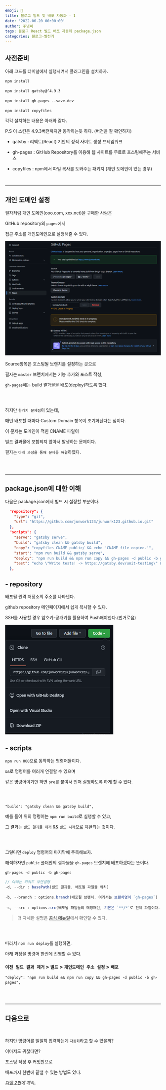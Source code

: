 ```yaml
---
emoji: 🔮
title: 블로그 빌드 및 배포 자동화 - 1
date: '2022-06-20 00:00:00'
author: 주녘씨
tags: 블로그 React 빌드 배포 자동화 package.json
categories: 블로그-발전기
---
```


## **사전준비**

아래 코드를 터미널에서 실행시켜서 플러그인을 설치하자.

```
npm install

npm install gatsby@^4.9.3

npm install gh-pages --save-dev

npm install copyfiles
```
각각 설치하는 내용은 아래와 같다.

P.S 이 스킨은 4.9.3버전까지만 동작하는듯 하다. (버전을 잘 확인하자)

- gatsby : 리액트(React) 기반의 정적 사이트 생성 프레임워크 

- gh-pages : GitHub Repository를 이용해 웹 사이트를 무료로 호스팅해주는 서비스

- copyfiles : npm에서 파일 복사를 도와주는 패키지 (개인 도메인이 있는 경우)

<br/>

---

## **개인 도메인 설정**

필자처럼 개인 도메인(ooo.com, xxx.net)을 구매한 사람은

GitHub repository의 `pages`에서 

접근 주소를 개인도메인으로 설정해줄 수 있다.



![이미지](capture.png)

Source항목은 호스팅될 브랜치를 설정하는 곳으로

필자는 `master` 브랜치에서는 기능 추가와 포스트 작성,

`gh-pages`에는 build 결과물을 배포(deploy)하도록 했다.

<br/><br/>

하지만 `한가지 문제점`이 있는데, 

매번 배포할 때마다 Custom Domain 항목이 초기화된다는 점이다.

이 문제는 도메인이 적힌 CNAME 파일이 

빌드 결과물에 포함되지 않아서 발생하는 문제이다.

필자는 `아래 과정을 통해 문제를 해결`하였다.

<br/><br/>

---

## **package.json에 대한 이해**

다음은 package.json에서 빌드 시 설정할 부분이다.

```json
  "repository": {
    "type": "git",
    "url": "https://github.com/junwork123/junwork123.github.io.git"
  },
  "scripts": {
    "serve": "gatsby serve",
    "build": "gatsby clean && gatsby build",
    "copy": "copyfiles CNAME public/ && echo 'CNAME file copied.'",
    "start": "npm run build && gatsby serve",
    "deploy": "npm run build && npm run copy && gh-pages -d public -b gh-pages",
    "test": "echo \"Write tests! -> https://gatsby.dev/unit-testing\" && exit 1"
  },
```

## - repository

배포될 원격 저장소의 주소를 나타낸다.

github repository 메인페이지에서 쉽게 복사할 수 있다.

SSH를 사용할 경우 암호키-공개키를 활용하여 Push해야한다.(번거로움)

![repo.png](repo.png)


## - scripts

`npm run OOO`으로 동작하는 명령어들이다.

`&&`로 명령어를 여러개 연결할 수 있으며 

같은 명령어이기만 하면 `pre`를 붙여서 먼저 실행하도록 하게 할 수 있다. 

<br/><br/>

    "build": "gatsby clean && gatsby build",

예를 들어 위의 명령어는 `npm run build`로 실행할 수 있고,

그 결과는 `빌드 결과물 제거` && `빌드 시작`으로 치환되는 것이다.

<br/><br/>

그렇다면 `deploy` 명령어의 마지막에 주목해보자.

해석하자면 `public` 폴더안의 결과물을 `gh-pages` 브랜치에 배포하겠다는 뜻이다.

    gh-pages -d public -b gh-pages
```js
// 아래는 키워드 부연설명
-d, --dir : basePath(빌드 결과물, 배포될 파일들 위치)

-b, --branch : options.branch(배포될 브랜치, 여기서는 브랜치명이 `gh-pages`)

-s, --src : options.src(배포될 파일들의 매칭패턴, 기본은 `**/*`로 전체 파일이다.)
```
> 더 자세한 설명은 [공식 메뉴얼](https://www.npmjs.com/package/gh-pages-cli)에서 확인할 수 있다.







<br/><br/>

따라서 `npm run deploy`를 실행하면,

아래 과정을 명령어 한번에 진행할 수 있다.

### `이전 빌드 결과 제거` > `빌드` > `개인도메인 주소 설정` > `배포`

    "deploy": "npm run build && npm run copy && gh-pages -d public -b gh-pages",



<br/><br/>

---
## 다음으로

<br/>

하지만 명령어를 일일히 입력하는게 `자동화`라고 할 수 있을까?

이마저도 귀찮다면?

포스팅 작성 후 커밋만으로 

배포까지 한번에 끝낼 수 있는 방법도 있다.

*[다음 2편]()에 계속..*


```toc

```